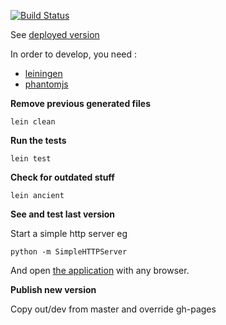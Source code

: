 [![Build Status](https://travis-ci.org/BertrandDechoux/horizon-alpha.svg?branch=master)](https://travis-ci.org/BertrandDechoux/horizon-alpha)

See [deployed version](http://bertranddechoux.github.io/horizon-alpha/resources/horizon-alpha.html)

In order to develop, you need :
* [leiningen](http://leiningen.org/)
* [phantomjs](http://phantomjs.org/)

**Remove previous generated files**
```
lein clean
```

**Run the tests**
```
lein test
```

**Check for outdated stuff**
```
lein ancient
```

**See and test last version**

Start a simple http server eg
```
python -m SimpleHTTPServer
```


And open [the application](http://localhost:8000/resources/horizon-alpha.html) with any browser.

**Publish new version**

Copy out/dev from master and override gh-pages

